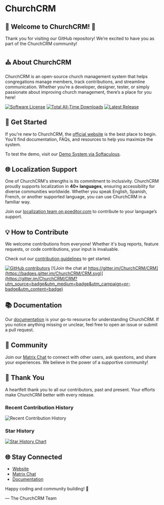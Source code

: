 # ChurchCRM

## 🌟 **Welcome to ChurchCRM!** 🌟

Thank you for visiting our GitHub repository! We’re excited to have you as part of the ChurchCRM community!

## ⛪️ About ChurchCRM

ChurchCRM is an open-source church management system that helps congregations manage members, track contributions, and streamline communication.
Whether you’re a developer, designer, tester, or simply passionate about improving church management, there’s a place for you here!

[![Software License](https://img.shields.io/badge/license-MIT-brightgreen.svg)](LICENSE)
[![Total All-Time Downloads](https://img.shields.io/github/downloads/churchcrm/crm/total.svg?label=Total%20All-Time%20Downloads)](https://github.com/ChurchCRM/CRM/releases)
[![Latest Release](https://img.shields.io/github/downloads/churchcrm/crm/latest/total.svg?label=Latest%20Release)](https://github.com/ChurchCRM/CRM/releases/latest)

## 🚀 Get Started

If you're new to ChurchCRM, the [official website](https://churchcrm.io/) is the best place to begin.
You’ll find documentation, FAQs, and resources to help you maximize the system.

To test the demo, visit our [Demo System via Softaculous](https://softaculous.com/demos/churchcrm).

## 🌐 Localization Support

One of ChurchCRM's strengths is its commitment to inclusivity.
ChurchCRM proudly supports localization in **40+ languages**, ensuring accessibility for diverse communities worldwide.
Whether you speak English, Spanish, French, or another supported language, you can use ChurchCRM in a familiar way.

Join our [localization team on poeditor.com](https://poeditor.com/join/project/RABdnDSqAt) to contribute to your language’s support.

## 💡 How to Contribute

We welcome contributions from everyone! Whether it's bug reports, feature requests, or code contributions, your input is invaluable.

Check out our [contribution guidelines](CONTRIBUTING.md) to get started.

[![GitHub contributors](https://img.shields.io/github/contributors/churchcrm/crm.svg)]()
[![Join the chat at https://gitter.im/ChurchCRM/CRM](https://badges.gitter.im/ChurchCRM/CRM.svg)](https://gitter.im/ChurchCRM/CRM?utm_source=badge&utm_medium=badge&utm_campaign=pr-badge&utm_content=badge)

## 📚 Documentation

Our [documentation](https://github.com/ChurchCRM/CRM/wiki) is your go-to resource for understanding ChurchCRM.
If you notice anything missing or unclear, feel free to open an issue or submit a pull request.

## 🤝 Community

Join our [Matrix Chat](https://gitter.im/ChurchCRM/CRM) to connect with other users, ask questions, and share your experiences.
We believe in the power of a supportive community!

## 🙏 Thank You

A heartfelt thank you to all our contributors, past and present. Your efforts make ChurchCRM better with every release.

### Recent Contribution History

![Recent Contribution History](https://repobeats.axiom.co/api/embed/923dc0771aee335863075abad3967d24b57f39d2.svg "Repobeats analytics image for ChurchCRM")

### Star History

[![Star History Chart](https://api.star-history.com/svg?repos=churchcrm/crm&type=Date)](https://star-history.com/#churchcrm/crm&Date)

## 🌐 Stay Connected

- [Website](https://churchcrm.io/)
- [Matrix Chat](https://gitter.im/ChurchCRM/CRM)
- [Documentation](https://github.com/ChurchCRM/ChurchCRM/wiki)

Happy coding and community building! 🎉

— The ChurchCRM Team
